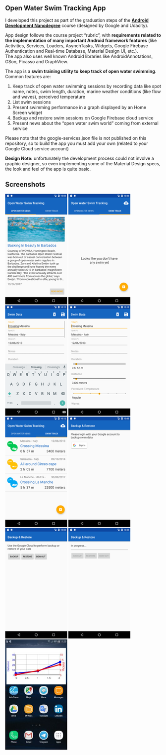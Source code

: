 
<h2 id="open-water-swim-tracking-app"><strong>Open Water Swim Tracking App</strong></h2>

<p>I developed this project as part of the graduation steps of the <a href="https://www.udacity.com/course/android-developer-nanodegree-by-google--nd801" target="_blank"><strong>Android Development Nanodegree</strong></a> course (designed by Google and Udacity).</p>

<p>App design follows the course project “rubric”, with <strong>requirements related to the implementation of many important Android framework features</strong> (like Activities, Services, Loaders, AsynchTasks, Widgets, Google Firebase Authentication and Real-time Database, Material Design UI, etc.).  <br>
The app also uses well known Android libraries like AndroidAnnotations, GSon, Picasso and GraphView.</p>

<p>The app is a <strong>swim training utility to</strong> <strong>keep track of open water swimming</strong>. Common features are:</p>

<ol>
<li>Keep track of open water swimming sessions by recording data like spot name, notes, swim length, duration, marine weather conditions (like flow and waves), perceived temperature</li>
<li>List swim sessions</li>
<li>Present swimming performance in a graph displayed by an Home Screen widget</li>
<li>Backup and restore swim sessions on Google Firebase cloud service</li>
<li>Present news about the “open water swim world” coming from external service</li>
</ol>

<p>Please note that the google-services.json file is not published on this repository, so to build the app you must add your own (related to your Google Cloud service account)</p>

<p><strong>Design Note:</strong> unfortunately the development process could not involve a graphic designer, so even implementing some of the Material Design specs, the look and feel of the app is quite basic.</p>

<h2 id="screenshots">Screenshots</h2>

<p>
<img src="https://github.com/fabiobeoni/android-open-water-swim-tracking/blob/master/github_info_page/1.png?raw=true" alt="Open water swimming news" title="">
<img src="https://github.com/fabiobeoni/android-open-water-swim-tracking/blob/master/github_info_page/2.png?raw=true" alt="Swimming sessions" title="">
<img src="https://github.com/fabiobeoni/android-open-water-swim-tracking/blob/master/github_info_page/3.png?raw=true" alt="Track swimming data" title="">
<img src="https://github.com/fabiobeoni/android-open-water-swim-tracking/blob/master/github_info_page/4.png?raw=true" alt="Track swimming data" title="">
<img src="https://github.com/fabiobeoni/android-open-water-swim-tracking/blob/master/github_info_page/5.png?raw=true" alt="Swimming sessions - full" title="">
<img src="https://github.com/fabiobeoni/android-open-water-swim-tracking/blob/master/github_info_page/6.png?raw=true" alt="Login to backup" title="">
<img src="https://github.com/fabiobeoni/android-open-water-swim-tracking/blob/master/github_info_page/7.png?raw=true" alt="Backup" title="">
<img src="https://github.com/fabiobeoni/android-open-water-swim-tracking/blob/master/github_info_page/8.png?raw=true" alt="Restore" title="">
<img src="https://github.com/fabiobeoni/android-open-water-swim-tracking/blob/master/github_info_page/widget.jpg?raw=true" alt="Home widget" title="">
</
